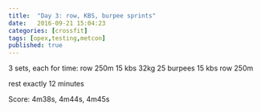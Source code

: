 ```yaml
---
title:  "Day 3: row, KBS, burpee sprints"
date:   2016-09-21 15:04:23
categories: [crossfit]
tags: [opex,testing,metcon]
published: true
---
```

3 sets, each for time:
row 250m
15 kbs 32kg
25 burpees
15 kbs
row 250m

rest exactly 12 minutes

Score: 4m38s, 4m44s, 4m45s